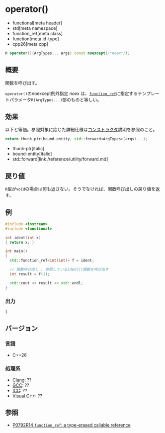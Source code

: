 # operator()
* functional[meta header]
* std[meta namespace]
* function_ref[meta class]
* function[meta id-type]
* cpp26[meta cpp]

```cpp
R operator()(ArgTypes... args) const noexcept(/*noex*/);
```

## 概要
関数を呼び出す。

`operator()`のnoexcept例外指定 *noex* は、[`function_ref`](../function_ref.md)に指定するテンプレートパラメータ`R(ArgTypes...)`部のものと等しい。


## 効果
以下と等価。参照対象に応じた詳細仕様は[コンストラクタ](op_constructor.md)説明を参照のこと。

```cpp
return thunk-ptr(bound-entity, std::forward<ArgTypes>(args)...);
```
* thunk-ptr[italic]
* bound-entity[italic]
* std::forward[link /reference/utility/forward.md]


## 戻り値
`R`型が`void`の場合は何も返さない。そうでなければ、関数呼び出しの戻り値を返す。


## 例
```cpp example
#include <iostream>
#include <functional>

int ident(int x)
{ return x; }

int main()
{
  std::function_ref<int(int)> f = ident;

  // 関数呼び出し : 参照しているident()関数を呼び出す
  int result = f(1);

  std::cout << result << std::endl;
}
```

### 出力
```
1
```


## バージョン
### 言語
- C++26

### 処理系
- [Clang](/implementation.md#clang): ??
- [GCC](/implementation.md#gcc): ??
- [ICC](/implementation.md#icc): ??
- [Visual C++](/implementation.md#visual_cpp): ??


## 参照
- [P0792R14 `function_ref`: a type-erased callable reference](https://www.open-std.org/jtc1/sc22/wg21/docs/papers/2023/p0792r14.html)
